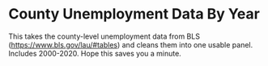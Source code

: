 # County Unemployment Data By Year
This takes the county-level unemployment data from BLS (https://www.bls.gov/lau/#tables) and cleans them into one usable panel. Includes 2000-2020. Hope this saves you a minute. 
